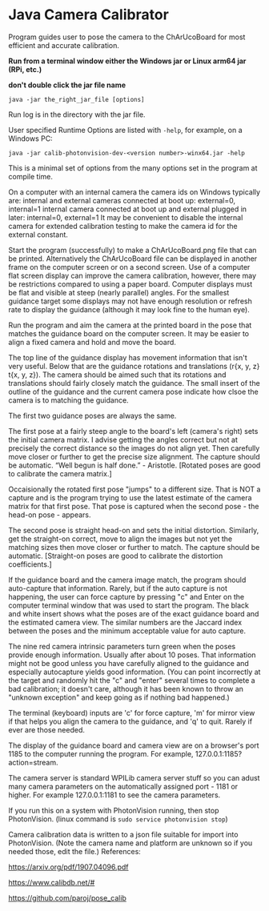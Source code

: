 # Java Camera Calibrator
Program guides user to pose the camera to the ChArUcoBoard for most efficient and accurate calibration.

**Run from a terminal window either the Windows jar or Linux arm64 jar (RPi, etc.)**

**don't double click the jar file name**

`java -jar the_right_jar_file [options]`

Run log is in the directory with the jar file.

User specified Runtime Options are listed with `-help`, for example, on a Windows PC:

`java -jar calib-photonvision-dev-<version number>-winx64.jar -help`

This is a minimal set of options from the many options set in the program at compile time.

On a computer with an internal camera the camera ids on Windows typically are:
internal and external cameras connected at boot up: external=0, internal=1
internal camera connected at boot up and external plugged in later: internal=0, external=1
It may be convenient to disable the internal camera for extended calibration testing to make the camera id for the external constant.

Start the program (successfully) to make a ChArUcoBoard.png file that can be printed. Alternatively the ChArUcoBoard file can be displayed in another frame on the computer screen or on a second screen. Use of a computer flat screen display can improve the camera calibration, however, there may be restrictions compared to using a paper board. Computer displays must be flat and visible at steep (nearly parallel) angles. For the smallest guidance target some displays may not have enough resolution or refresh rate to display the guidance (although it may look fine to the human eye).

Run the program and aim the camera at the printed board in the pose that matches the guidance board on the computer screen. It may be easier to align a fixed camera and hold and move the board.

The top line of the guidance display has movement information that isn't very useful. Below that are the guidance rotations and translations (r{x, y, z} t{x, y, z}). The camera should be aimed such that its rotations and translations should fairly closely match the guidance. The small insert of the outline of the guidance and the current camera pose indicate how clsoe the camera is to matching the guidance.

The first two guidance poses are always the same.

The first pose at a fairly steep angle to the board's left (camera's right) sets the initial camera matrix. I advise getting the angles correct but not at precisely the correct distance so the images do not align yet. Then carefully move closer or further to get the precise size alignment. The capture should be automatic. “Well begun is half done.” - Aristotle. [Rotated poses are good to calibrate the camera matrix.]

Occaisionally the rotated first pose "jumps" to a different size. That is NOT a capture and is the program trying to use the latest estimate of the camera matrix for that first pose. That pose is captured when the second pose - the head-on pose - appears.

The second pose is straight head-on and sets the initial distortion. Similarly, get the straight-on correct, move to align the images but not yet the matching sizes then move closer or further to match. The capture should be automatic. [Straight-on poses are good to calibrate the distortion coefficients.]

If the guidance board and the camera image match, the program should auto-capture that information. Rarely, but if the auto capture is not happening, the user can force capture by pressing "c" and Enter on the computer terminal window that was used to start the program. The black and white insert shows what the poses are of the exact guidance board and the estimated camera view. The similar numbers are the Jaccard index between the poses and the minimum acceptable value for auto capture.

The nine red camera intrinsic parameters turn green when the poses provide enough information. Usually after about 10 poses. That information might not be good unless you have carefully aligned to the guidance and especially autocapture yields good information. (You can point incorrectly at the target and randomly hit the "c" and "enter" several times to complete a bad calibration; it doesn't care, although it has been known to throw an "unknown exception" and keep going as if nothing bad happened.)

The terminal (keyboard) inputs are 'c' for force capture, 'm' for mirror view if that helps you align the camera to the guidance, and 'q' to quit. Rarely if ever are those needed.

The display of the guidance board and camera view are on a browser's port 1185 to the computer running the program. For example, 127.0.0.1:1185?action=stream.

The camera server is standard WPILib camera server stuff so you can adust many camera parameters on the automatically assigned port - 1181 or higher. For example 127.0.0.1:1181 to see the camera parameters.

If you run this on a system with PhotonVision running, then stop PhotonVision. (linux command is `sudo service photonvision stop`)

Camera calibration data is written to a json file suitable for import into PhotonVision. (Note the camera name and platform are unknown so if you needed those, edit the file.)
References:

https://arxiv.org/pdf/1907.04096.pdf

https://www.calibdb.net/#

https://github.com/paroj/pose_calib
